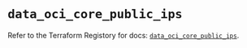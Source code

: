 # `data_oci_core_public_ips`

Refer to the Terraform Registory for docs: [`data_oci_core_public_ips`](https://registry.terraform.io/providers/oracle/oci/6.18.0/docs/data-sources/core_public_ips).
